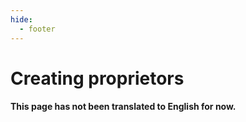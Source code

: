 ```yaml
---
hide:
  - footer
---
```

# Creating proprietors

#### This page has not been translated to English for now.
